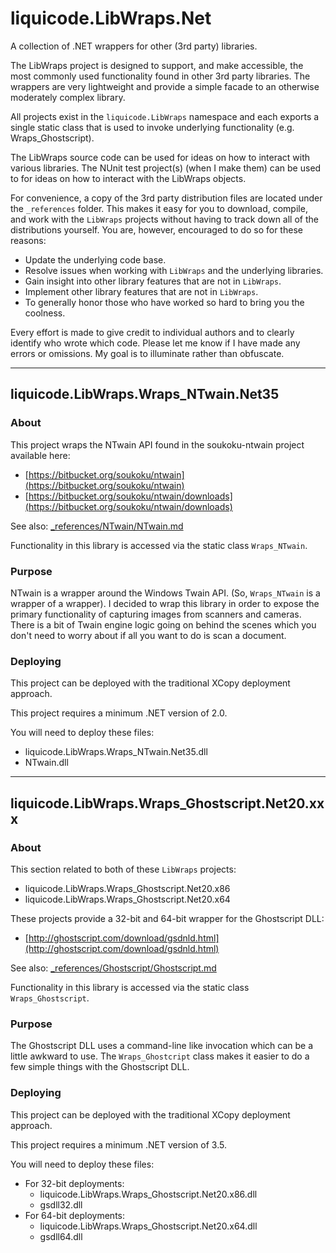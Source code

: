 # liquicode.LibWraps.Net

A collection of .NET wrappers for other (3rd party) libraries.

The LibWraps project is designed to support, and make accessible,
the most commonly used functionality found in other 3rd party libraries.
The wrappers are very lightweight and provide a simple facade to an otherwise
moderately complex library.

All projects exist in the `liquicode.LibWraps` namespace and each exports a
single static class that is used to invoke underlying functionality (e.g.
Wraps_Ghostscript).
 
The LibWraps source code can be used for ideas on how to interact with various
libraries. The NUnit test project(s) (when I make them) can be used to for
ideas on how to interact with the LibWraps objects.

For convenience, a copy of the 3rd party distribution files are located under
the `_references` folder. This makes it easy for you to download, compile, and
work with the `LibWraps` projects without having to track down all of the
distributions yourself. You are, however, encouraged to do so for these reasons:

- Update the underlying code base.
- Resolve issues when working with `LibWraps` and the underlying libraries.
- Gain insight into other library features that are not in `LibWraps`.
- Implement other library features that are not in `LibWraps`.
- To generally honor those who have worked so hard to bring you the coolness.

Every effort is made to give credit to individual authors and to clearly
identify who wrote which code. Please let me know if I have made any errors or
omissions. My goal is to illuminate rather than obfuscate.

------------------------------------------

## liquicode.LibWraps.Wraps_NTwain.Net35

### About

This project wraps the NTwain API found in the soukoku-ntwain project available
here:
 
- [https://bitbucket.org/soukoku/ntwain](https://bitbucket.org/soukoku/ntwain)
- [https://bitbucket.org/soukoku/ntwain/downloads](https://bitbucket.org/soukoku/ntwain/downloads)

See also: [_references/NTwain/NTwain.md](_references/NTwain/NTwain.md)

Functionality in this library is accessed via the static class
`Wraps_NTwain`.

### Purpose

NTwain is a wrapper around the Windows Twain API. (So, `Wraps_NTwain` is a
wrapper of a wrapper). I decided to wrap this library in order to expose the
primary functionality of capturing images from scanners and cameras. There is a
bit of Twain engine logic going on behind the scenes which you don't need to
worry about if all you want to do is scan a document.  

### Deploying

This project can be deployed with the traditional XCopy deployment approach.

This project requires a minimum .NET version of 2.0.

You will need to deploy these files:

- liquicode.LibWraps.Wraps_NTwain.Net35.dll
- NTwain.dll

------------------------------------------

## liquicode.LibWraps.Wraps_Ghostscript.Net20.xxx

### About

This section related to both of these `LibWraps` projects:

- liquicode.LibWraps.Wraps_Ghostscript.Net20.x86
- liquicode.LibWraps.Wraps_Ghostscript.Net20.x64

These projects provide a 32-bit and 64-bit wrapper for the Ghostscript DLL:

- [http://ghostscript.com/download/gsdnld.html](http://ghostscript.com/download/gsdnld.html)

See also: [_references/Ghostscript/Ghostscript.md](_references/Ghostscript/Ghostscript.md)

Functionality in this library is accessed via the static class
`Wraps_Ghostscript`.

### Purpose

The Ghostscript DLL uses a command-line like invocation which can be a little
awkward to use. The `Wraps_Ghostcript` class makes it easier to do a few simple
things with the Ghostscript DLL.

### Deploying

This project can be deployed with the traditional XCopy deployment approach.

This project requires a minimum .NET version of 3.5.

You will need to deploy these files:

- For 32-bit deployments:
	- liquicode.LibWraps.Wraps_Ghostscript.Net20.x86.dll
	- gsdll32.dll
- For 64-bit deployments:
	- liquicode.LibWraps.Wraps_Ghostscript.Net20.x64.dll
	- gsdll64.dll

